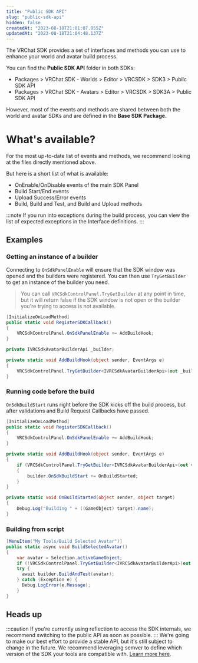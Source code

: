 ```yaml
---
title: "Public SDK API"
slug: "public-sdk-api"
hidden: false
createdAt: "2023-08-18T21:01:07.855Z"
updatedAt: "2023-08-18T21:04:48.137Z"
---
```


The VRChat SDK provides a set of interfaces and methods you can use to enhance your world and avatar build process. 

You can find the **Public SDK API** folder in both SDKs:

- Packages > VRChat SDK - Worlds > Editor > VRCSDK > SDK3 > Public SDK API
- Packages > VRChat SDK - Avatars > Editor > VRCSDK > SDK3A > Public SDK API

However, most of the events and methods are shared between both the world and avatar SDKs and are defined in the **Base SDK Package.**

# What's available?

For the most up-to-date list of events and methods, we recommend looking at the files directly mentioned above.

But here is a short list of what is available:

- OnEnable/OnDisable events of the main SDK Panel
- Build Start/End events
- Upload Success/Error events
- Build, Build and Test, and Build and Upload methods

:::note
If you run into exceptions during the build process, you can view the list of expected exceptions in the Interface definitions.
:::
## Examples

### Getting an instance of a builder

Connecting to `OnSdkPanelEnable` will ensure that the SDK window was opened and the builders were registered. You can then use `TryGetBuilder` to get an instance of the builder you need.

> You can call `VRCSdkControlPanel.TryGetBuilder` at any point in time, but it will return false if the SDK window is not open or the builder you're trying to access is not available.

```cs
[InitializeOnLoadMethod]
public static void RegisterSDKCallback()
{
    VRCSdkControlPanel.OnSdkPanelEnable += AddBuildHook;
}

private IVRCSdkAvatarBuilderApi _builder;

private static void AddBuildHook(object sender, EventArgs e)
{
    VRCSdkControlPanel.TryGetBuilder<IVRCSdkAvatarBuilderApi>(out _builder);
}
```

### Running code before the build

`OnSdkBuildStart` runs right before the SDK kicks off the build process, but after validations and Build Request Callbacks have passed.

```cs
[InitializeOnLoadMethod]
public static void RegisterSDKCallback()
{
    VRCSdkControlPanel.OnSdkPanelEnable += AddBuildHook;
}

private static void AddBuildHook(object sender, EventArgs e)
{
    if (VRCSdkControlPanel.TryGetBuilder<IVRCSdkAvatarBuilderApi>(out var builder))
    {
        builder.OnSdkBuildStart += OnBuildStarted;
    }
}

private static void OnBuildStarted(object sender, object target)
{
    Debug.Log("Building " + ((GameObject) target).name);
}
```

### Building from script

```cs
[MenuItem("My Tools/Build Selected Avatar")]
public static async void BuildSelectedAvatar()
{
    var avatar = Selection.activeGameObject;
    if (!VRCSdkControlPanel.TryGetBuilder<IVRCSdkAvatarBuilderApi>(out var builder)) return;
    try {
      await builder.BuildAndTest(avatar);
    } catch (Exception e) {
      Debug.LogError(e.Message);
    }
}
```
## Heads up
:::caution
If you're currently using reflection to access the SDK internals, we recommend switching to the public API as soon as possible.
:::
We're going to make our best effort to provide a stable API, but it's still subject to change in the future. We recommend leveraging semver to define which version of the SDK your tools are compatible with. [Learn more here](https://vcc.docs.vrchat.com/vpm/packages/#versions-and-ranges).

